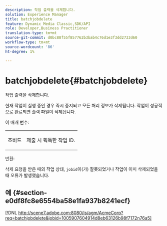 ```yaml
---
description: 작업 출력을 삭제합니다.
solution: Experience Manager
title: batchjobdelete
feature: Dynamic Media Classic,SDK/API
role: Developer,Business Practitioner
translation-type: tm+mt
source-git-commit: d0bc88f55f857762b3bab4c76d1e3f3dd2733d60
workflow-type: tm+mt
source-wordcount: '86'
ht-degree: 1%

---
```



# batchjobdelete{#batchjobdelete}

작업 출력을 삭제합니다.

현재 작업이 실행 중인 경우 즉시 중지되고 모든 처리 정보가 삭제됩니다. 작업이 성공적으로 완료되면 출력 파일이 삭제됩니다.

이 매개 변수:

<table id="simpletable_AACB976615FF4888A0816328DC48DCA3"> 
 <tr class="strow"> 
  <td class="stentry"> <p><span class="codeph"> 조비드</span> </p> </td> 
  <td class="stentry"> <p>제출 시 획득한 작업 ID. </p></td> 
 </tr> 
</table>

반환:

삭제 요청을 받은 때의 작업 상태, `jobid`이(가) 잘못되었거나 작업이 이미 삭제되었을 때 오류가 발생했습니다.

## 예 {#section-e0df8fc8e6554ba58e1fa937b8241ecf}

[!DNL http://scene7.adobe.com:8080/is/agm/AcmeCorp?req=batchjobdelete&jobid=1005907604914d8eb63126b98f7172n76a5]

